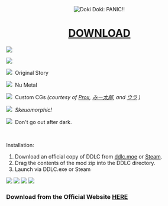 <div align="center">
  <picture><img alt="Doki Doki: PANIC!!" src="https://h4ckr3m.github.io/NIGHTRAIN/web_files/Exx9AJ.png"></picture>
  <h1><a href="https://h4ckr3m.github.io/NIGHTRAIN/">DOWNLOAD</a></h1>
</div>

<div>
  <p><picture><img src="https://h4ckr3m.github.io/NIGHTRAIN/web_files/rySsb1.png" loading="lazy"></picture><br></p>
  <p><picture><img src="https://h4ckr3m.github.io/NIGHTRAIN/web_files/haNWZ7.png" loading="lazy"></picture><br></p>
  <p></p>
  <p><picture><img src="https://h4ckr3m.github.io/NIGHTRAIN/web_files/bMr26N.png" loading="lazy"></picture>&nbsp;&nbsp;Original Story<br></p>
  <p><picture><img src="https://h4ckr3m.github.io/NIGHTRAIN/web_files/bMr26N.png" loading="lazy"></picture>&nbsp;&nbsp;Nu Metal</p>
  <p><picture><img src="https://h4ckr3m.github.io/NIGHTRAIN/web_files/bMr26N.png" loading="lazy"></picture>&nbsp; Custom CGs <em>(courtesy of <a href="https://www.reddit.com/user/Proxyl_" referrerpolicy="origin" rel="nofollow noopener">Prox</a>,&nbsp;<a href="https://www.pixiv.net/en/users/61706834" referrerpolicy="origin" rel="nofollow noopener">みー太郎</a>,&nbsp;and&nbsp;<a href="https://www.pixiv.net/en/users/71432148" referrerpolicy="origin" rel="nofollow noopener">ウラ</a>&nbsp;)</em></p>
  <p><picture><img src="https://h4ckr3m.github.io/NIGHTRAIN/web_files/bMr26N.png" loading="lazy"></picture>&nbsp;&nbsp;<em>Skeuomorphic!</em></p>
  <p><picture><img src="https://h4ckr3m.github.io/NIGHTRAIN/web_files/bMr26N.png" loading="lazy"></picture>&nbsp;&nbsp;Don't go out after dark.</p>
  <p><br></p>
  <p>Installation:</p>
    <ol>
      <li>Download an official copy of DDLC from <a href="https://ddlc.moe/">ddlc.moe</a> or <a href="https://store.steampowered.com/app/698780/Doki_Doki_Literature_Club/" referrerpolicy="origin" rel="nofollow noopener">Steam</a>.</li>
      <li>Drag the contents of the mod zip into the DDLC directory.</li>
      <li>Launch via DDLC.exe or Steam</li>
    </ol>
  <p></p>
  <p><span></span></p>
</div>

<div>
  <picture><img src="https://h4ckr3m.github.io/NIGHTRAIN/web_files/dM_wUX.jpg"></picture>
  <picture><img src="https://h4ckr3m.github.io/NIGHTRAIN/web_files/McPI7R.jpg"></picture>
  <picture><img src="https://h4ckr3m.github.io/NIGHTRAIN/web_files/zxn_nR.jpg"></picture>
  <picture><img src="https://h4ckr3m.github.io/NIGHTRAIN/web_files/0w8d+4.jpg"></picture>
</div>

### Download from the Official Website [HERE](https://h4ckr3m.github.io/NIGHTRAIN/)

